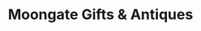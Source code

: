 ---
title: "Moongate Gifts & Antiques"
url: /rice-lake/moongate-gifts-und-antiques/
shop: Antiquitäten
---